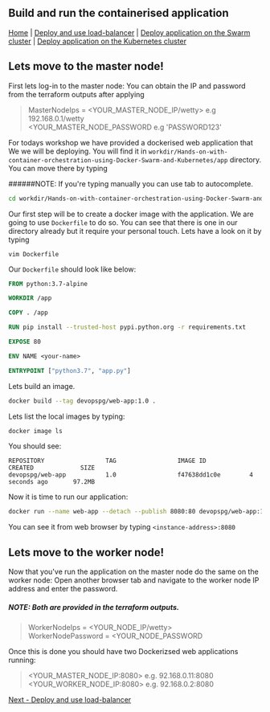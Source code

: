 ## Build and run the containerised application
[Home](../README.md) | [Deploy and use load-balancer](lb.md) | [Deploy application on the Swarm cluster](swarm.md) | [Deploy application on the Kubernetes cluster](k8s.md)

## Lets move to the master node!

First lets log-in to the master node: You can obtain the IP and password from the terraform outputs after applying

> MasterNodeIps = <YOUR_MASTER_NODE_IP/wetty> e.g 192.168.0.1/wetty \
<YOUR_MASTER_NODE_PASSWORD e.g 'PASSWORD123' 

For todays workshop we have provided a dockerised web application that We we will be deploying. You will find it in ```workdir/Hands-on-with-container-orchestration-using-Docker-Swarm-and-Kubernetes/app``` directory. You can move there by typing

######NOTE: If you're typing manually you can use tab to autocomplete. 

 ```bash
 cd workdir/Hands-on-with-container-orchestration-using-Docker-Swarm-and-Kubernetes/app


 ```
 Our first step will be to create a docker image with the application. We are going to use ```Dockerfile``` to do so. You can see that there is one in our directory already but it require your personal touch. Lets have a look on it by typing
 ```
 vim Dockerfile
 ```
Our ```Dockerfile``` should look like below:

```dockerfile
FROM python:3.7-alpine

WORKDIR /app

COPY . /app

RUN pip install --trusted-host pypi.python.org -r requirements.txt

EXPOSE 80

ENV NAME <your-name>

ENTRYPOINT ["python3.7", "app.py"]
```
Lets build an image.
```bash
docker build --tag devopspg/web-app:1.0 .
```
Lets list the local images by typing:
```bash
docker image ls
```
You should see:
```
REPOSITORY                 TAG                 IMAGE ID            CREATED             SIZE
devopspg/web-app           1.0                 f47638dd1c0e        4 seconds ago       97.2MB
```
Now it is time to run our application:
```bash
docker run --name web-app --detach --publish 8080:80 devopspg/web-app:1.0
```
You can see it from web browser by typing ```<instance-address>:8080```

## Lets move to the worker node!

Now that you've run the application on the master node do the same on the worker node: Open another browser tab and navigate to the worker node IP address and enter the password. 

##### NOTE: Both are provided in the terraform outputs.

> WorkerNodeIps = <YOUR_NODE_IP/wetty> \
WorkerNodePassword = <YOUR_NODE_PASSWORD  

Once this is done you should have two Dockerizsed web applications running: 

><YOUR_MASTER_NODE_IP:8080> e.g. 92.168.0.11:8080 \
<YOUR_WORKER_NODE_IP:8080> e.g. 92.168.0.2:8080



[Next - Deploy and use load-balancer](lb.md)
